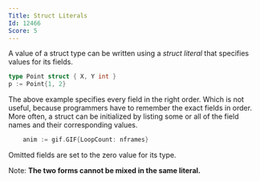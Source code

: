 ```yaml
---
Title: Struct Literals
Id: 12466
Score: 5
---
```

A value of a struct type can be written using a *struct literal* that specifies values for its fields.

```GO
type Point struct { X, Y int }
p := Point{1, 2}
```

The above example specifies every field in the right order. Which is not useful, because programmers have to remember the exact fields in order. More often, a struct can be initialized by listing some or all of the field names and their corresponding values.

```GO
    anim := gif.GIF{LoopCount: nframes}
```

Omitted fields are set to the zero value for its type.

Note: **The two forms cannot be mixed in the same literal.**
